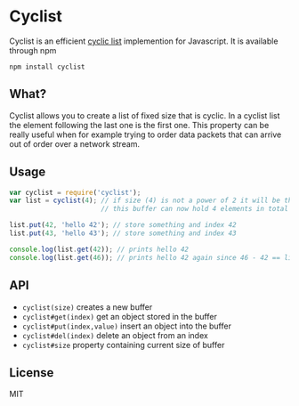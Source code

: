 # Cyclist

Cyclist is an efficient [cyclic list](http://en.wikipedia.org/wiki/Circular_buffer) implemention for Javascript. It is
available through npm

	npm install cyclist

## What?

Cyclist allows you to create a list of fixed size that is cyclic. In a cyclist list the element following the last one
is the first one. This property can be really useful when for example trying to order data packets that can arrive out
of order over a network stream.

## Usage

``` js
var cyclist = require('cyclist');
var list = cyclist(4); // if size (4) is not a power of 2 it will be the follwing power of 2
                       // this buffer can now hold 4 elements in total

list.put(42, 'hello 42'); // store something and index 42
list.put(43, 'hello 43'); // store something and index 43

console.log(list.get(42)); // prints hello 42
console.log(list.get(46)); // prints hello 42 again since 46 - 42 == list.size
```

## API

* `cyclist(size)` creates a new buffer
* `cyclist#get(index)` get an object stored in the buffer
* `cyclist#put(index,value)` insert an object into the buffer
* `cyclist#del(index)` delete an object from an index
* `cyclist#size` property containing current size of buffer

## License

MIT
